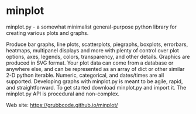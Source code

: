 # minplot
minplot.py - a somewhat minimalist general-purpose python library for creating various plots and graphs.

Produce bar graphs, line plots, scatterplots, piegraphs, boxplots, errorbars, heatmaps, multipanel displays and more with 
plenty of control over plot options, axes, legends, colors, transparency, and other details. Graphics are produced in SVG format.
Your plot data can come from a database or anywhere else, and can be represented as an array of dict or other similar 2-D python 
iterable. Numeric, categorical, and dates/times are all supported.  Developing graphs with minplot.py is meant to be agile, rapid, 
and straightforward. To get started download minplot.py and import it. The minplot.py API is procedural and non-complex.

Web site:  https://grubbcode.github.io/minplot/



